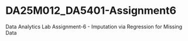 # DA25M012_DA5401-Assignment6
Data Analytics Lab Assignment-6 - Imputation via Regression for Missing Data
